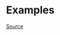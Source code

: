


# Examples


[Source](http://www.rubydoc.info/gems/rubocop/RuboCop/Cop/Naming/UncommunicativeMethodParamName)